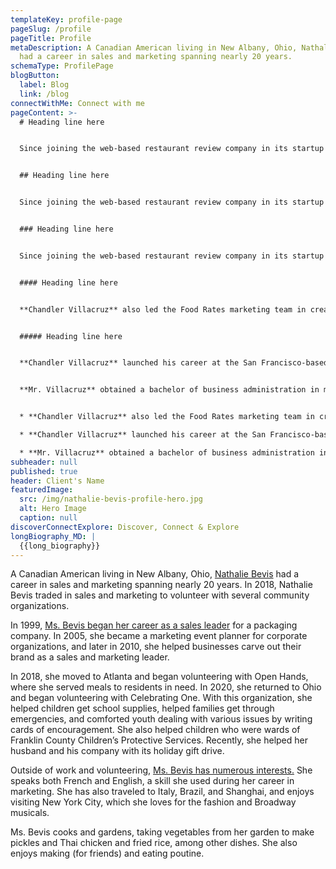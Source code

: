 ```yaml
---
templateKey: profile-page
pageSlug: /profile
pageTitle: Profile
metaDescription: A Canadian American living in New Albany, Ohio, Nathalie Bevis
  had a career in sales and marketing spanning nearly 20 years.
schemaType: ProfilePage
blogButton:
  label: Blog
  link: /blog
connectWithMe: Connect with me
pageContent: >-
  # Heading line here


  Since joining the web-based restaurant review company in its startup phase, **Chandler Villacruz** has spearheaded market research activities that have allowed the firm to build effective advertising campaigns and achieve sound business growth.


  ## Heading line here


  Since joining the web-based restaurant review company in its startup phase, **Chandler Villacruz** has spearheaded market research activities that have allowed the firm to build effective advertising campaigns and achieve sound business growth.


  ### Heading line here


  Since joining the web-based restaurant review company in its startup phase, **Chandler Villacruz** has spearheaded market research activities that have allowed the firm to build effective advertising campaigns and achieve sound business growth.


  #### Heading line here


  **Chandler Villacruz** also led the Food Rates marketing team in creating a successful *user rewards program* that boosted online signups by 10,000 accounts in its first 30 days. For his achievements in his field, the [San Francisco Business Times](file:///home/surajit/Downloads/executives%20(2)/executives/profile.html#) recognized him as one of its “40 Under 40” *business leaders* in 2014.


  ##### Heading line here


  **Chandler Villacruz** launched his career at the San Francisco-based Healthy Living. After only six years with the firm, he advanced from his position of marketing associate to the role of marketing director.


  **Mr. Villacruz** obtained a bachelor of business administration in marketing from the Mays Business School at Texas A&M University, where he pursued the Advertising Strategy career track. Subsequently, he earned a master of science in marketing at the University of Southern California.


  * **Chandler Villacruz** also led the Food Rates marketing team in creating a successful *user rewards program* that boosted online signups by 10,000 accounts in its first 30 days. For his achievements in his field, the [San Francisco Business Times](file:///home/surajit/Downloads/executives%20(2)/executives/profile.html#) recognized him as one of its “40 Under 40” *business leaders* in 2014.

  * **Chandler Villacruz** launched his career at the San Francisco-based Healthy Living. After only six years with the firm, he advanced from his position of marketing associate to the role of marketing director.

  * **Mr. Villacruz** obtained a bachelor of business administration in marketing from the Mays Business School at Texas A&M University, where he pursued the Advertising Strategy career track. Subsequently, he earned a master of science in marketing at the University of Southern California.
subheader: null
published: true
header: Client's Name
featuredImage:
  src: /img/nathalie-bevis-profile-hero.jpg
  alt: Hero Image
  caption: null
discoverConnectExplore: Discover, Connect & Explore
longBiography_MD: |
  {{long_biography}}
---
```

A Canadian American living in New Albany, Ohio, [Nathalie Bevis](https://nbevis.tumblr.com/) had a career in sales and marketing spanning nearly 20 years. In 2018, Nathalie Bevis traded in sales and marketing to volunteer with several community organizations.

In 1999, [Ms. Bevis began her career as a sales leader](https://medium.com/@nathaliebevis) for a packaging company. In 2005, she became a marketing event planner for corporate organizations, and later in 2010, she helped businesses carve out their brand as a sales and marketing leader.

In 2018, she moved to Atlanta and began volunteering with Open Hands, where she served meals to residents in need. In 2020, she returned to Ohio and began volunteering with Celebrating One. With this organization, she helped children get school supplies, helped families get through emergencies, and comforted youth dealing with various issues by writing cards of encouragement. She also helped children who were wards of Franklin County Children’s Protective Services. Recently, she helped her husband and his company with its holiday gift drive.

Outside of work and volunteering, [Ms. Bevis has numerous interests.](https://nathaliedbevis.weebly.com/) She speaks both French and English, a skill she used during her career in marketing. She has also traveled to Italy, Brazil, and Shanghai, and enjoys visiting New York City, which she loves for the fashion and Broadway musicals.

Ms. Bevis cooks and gardens, taking vegetables from her garden to make pickles and Thai chicken and fried rice, among other dishes. She also enjoys making (for friends) and eating poutine.